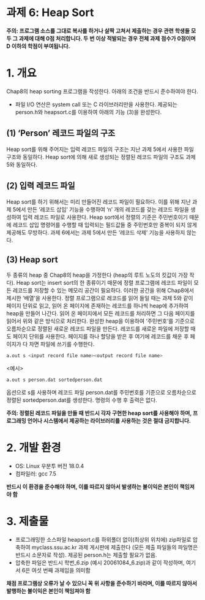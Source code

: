 # 과제 6: Heap Sort

**주의: 프로그램 소스를 그대로 복사를 하거나 살짝 고쳐서 제출하는 경우 관련 학생들 모두 그 과제에 대해 0점 처리합니다. 두 번 이상 적발되는 경우 전체 과제 점수가 0점이며 D 이하의 학점이 부여됩니다.**

# 1. 개요 

Chap8의 heap sorting 프로그램을 작성한다. 아래의 조건을 반드시 준수하여야 한다.

- 파일 I/O 연산은 system call 또는 C 라이브러리만을 사용한다.
제공되는 person.h와 heapsort.c를 이용하여 아래의 기능 (3)을 완성한다.

## (1) ‘Person’ 레코드 파일의 구조
Heap sort를 위해 주어지는 입력 레코드 파일의 구조는 지난 과제 5에서 사용한 파일 구조와 동일하다.
Heap sort에 의해 새로 생성되는 정렬된 레코드 파일의 구조도 과제 5와 동일하다.

## (2) 입력 레코드 파일
Heap sort를 하기 위해서는 미리 만들어진 레코드 파일이 필요하다. 이를 위해 지난 과제 5에서 만든 ‘레코드 삽입’ 기능을 수행하여 ‘n’ 개의 레코드를 갖는 레코드 파일을 생성하여 입력 레코드 파일로 사용한다. Heap sort에서 정렬의 기준은 주민번호이기 때문에 레코드 삽입 명령어를 수행할 때 입력되는 필드값들 중 주민번호만 중복이 되지 않게 제공해도 무방하다.
과제 6에서는 과제 5에서 만든 ‘레코드 삭제’ 기능을 사용하지 않는다.

## (3) Heap sort
두 종류의 heap 중 Chap8의 heap을 가정한다 (heap의 루트 노도의 킷값이 가장 작다).
Heap sort는 insert sort의 한 종류이기 때문에 정렬 프로그램에 레코드 파일이 모든 레코드를 저장할 수 있는 메모리 공간이 필요하다. 이러한 공간을 위해 Chap8에서 제시한 ‘배열’을 사용한다.
정렬 프로그램으로 레코드를 읽어 들일 때는 과제 5와 같이 페이지 단위로 읽고, 읽어 온 페이지에 존재하는 레코드를 하나씩 heap에 추가하여 heap을 만들어 나간다. 읽어 온 페이지에서 모든 레코드를 처리하면 그 다음 페이지를 읽어서 위와 같은 방식으로 처리한다.
완성한 heap을 이용하여 ‘주민번호’를 기준으로 오름차순으로 정렬된 새로운 레코드 파일을 만든다. 레코드를 새로운 파일에 저장할 때도 페이지 단위를 사용한다. 페이지를 하나 할당을 받은 후 여기에 레코드를 채운 후 페이지가 다 차면 파일에 쓰기를 수행한다.

```sh
a.out s <input record file name><output record file name>
```

<예시>

```sh
a.out s person.dat sortedperson.dat
```

옵션으로 s를 사용하며 레코드 파일 person.dat를 주민번호를 기준으로 오름차순으로 정렬된 sortedperson.dat를 생성한다. 명령의 수행 후 출력은 없다.

**주의: 정렬된 레코드 파일을 만들 때 반드시 각자 구현한 heap sort를 사용해야 하며, 프로그래밍 언어나 시스템에서 제공하는 라이브러리를 사용하는 것은 절대 금지합니다.**

# 2. 개발 환경

- OS: Linux 우분투 버전 18.0.4
- 컴파일러: gcc 7.5

**반드시 이 환경을 준수해야 하며, 이를 따르지 않아서 발생하는 불이익은 본인이 책임져야 함**

# 3. 제출물

- 프로그래밍한 소스파일 heapsort.c를 하위폴더 없이(최상위 위치에) zip파일로 압축하여  myclass.ssu.ac.kr 과제 게시판에 제출한다 (모든 제출 파일들의 파일명은 반드시 소문자로 작성). 제공된 person.h는 제출할 필요가 없음.
- 압축한 파일은 반드시 학번_6.zip (예시 20061084_6.zip)과 같이 작성하며, 여기서 6은 여섯 번째 과제임을 의미함

**채점 프로그램상 오류가 날 수 있으니 꼭 위 사항을 준수하기 바라며, 이를 따르지 않아서 발행하는 불이익은 본인이 책임져야 함**
